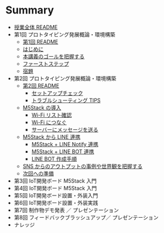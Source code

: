# Summary

- [授業全体 README](README.md)
- 第1回 プロトタイピング発展概論・環境構築
  - [第1回 README](lecture01/README.md)
  - [はじめに](lecture01/00-introduction.md)
  - [本講義のゴールを把握する](lecture01/01-understanding-the-curriculum.md)
  - [ファーストステップ](lecture01/02-firststep.md)
  - [宿題](lecture01/99-homework.md)
- 第2回 プロトタイピング発展概論・環境構築
  - [第2回 README](lecture02/README.md)
    - [セットアップチェック](lecture02/10-m5stack-check.md)
    - [トラブルシューティング TIPS](lecture02/11-m5stack-trouble-shooting-tips.md)
  - [M5Stack の導入](lecture02/01-00-m5stack-firststep.md)
    - [Wi-Fi リスト確認](lecture02/01-01-m5stack-wifi-list.md)
    - [Wi-Fi につなぐ](lecture02/01-02-m5stack-wifi-connect.md)
    - [サーバーにメッセージを送る](lecture02/01-03-m5stack-server-message.md)
  - [M5Stack から LINE 連携](lecture02/02-00-line-firststep.md)
    - [M5Stack + LINE Notify 連携](lecture02/02-01-line-notify.md)
    - [M5Stack + LINE BOT 連携](lecture02/02-02-line-bot-push.md)
    - [LINE BOT 作成手順](lecture02/12-line-bot-create.md)
  - [SNS からのアウトプットの事例や世界観を把握する](lecture02/03-sns-output.md)
  - [次回への準備](lecture02/99-next-preparation.md)
- 第3回 IoT開発ボード M5Stack 入門
- 第4回 IoT開発ボード M5Stack 入門
- 第5回 IoT開発ボード設置・外装入門
- 第6回 IoT開発ボード設置・外装実践
- 第7回 制作物デモ発表 ／ プレゼンテーション
- 第8回 フィードバックブラッシュアップ／ プレゼンテーション
- ナレッジ
